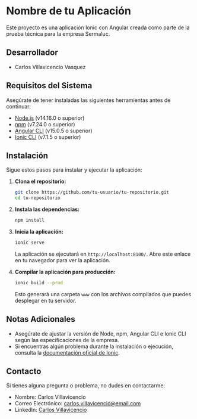 # Nombre de tu Aplicación

Este proyecto es una aplicación Ionic con Angular creada como parte de la prueba técnica para la empresa Sermaluc.

## Desarrollador

- Carlos Villavicencio Vasquez

## Requisitos del Sistema

Asegúrate de tener instaladas las siguientes herramientas antes de continuar:

- [Node.js](https://nodejs.org/) (v14.16.0 o superior)
- [npm](https://www.npmjs.com/) (v7.24.0 o superior)
- [Angular CLI](https://angular.io/cli) (v15.0.5 o superior)
- [Ionic CLI](https://ionicframework.com/docs/cli) (v7.1.5 o superior)

## Instalación

Sigue estos pasos para instalar y ejecutar la aplicación:

1. **Clona el repositorio:**

    ```bash
    git clone https://github.com/tu-usuario/tu-repositorio.git
    cd tu-repositorio
    ```

2. **Instala las dependencias:**

    ```bash
    npm install
    ```

3. **Inicia la aplicación:**

    ```bash
    ionic serve
    ```

    La aplicación se ejecutará en `http://localhost:8100/`. Abre este enlace en tu navegador para ver la aplicación.

4. **Compilar la aplicación para producción:**

    ```bash
    ionic build --prod
    ```

    Esto generará una carpeta `www` con los archivos compilados que puedes desplegar en tu servidor.

## Notas Adicionales

- Asegúrate de ajustar la versión de Node, npm, Angular CLI e Ionic CLI según las especificaciones de la empresa.
- Si encuentras algún problema durante la instalación o ejecución, consulta la [documentación oficial de Ionic](https://ionicframework.com/docs).

## Contacto

Si tienes alguna pregunta o problema, no dudes en contactarme:

- Nombre: Carlos Villavicencio
- Correo Electrónico: carlos.villavicencio@email.com
- LinkedIn: [Carlos Villavicencio](https://www.linkedin.com/in/carlos-villavicencio-vasquez/)
